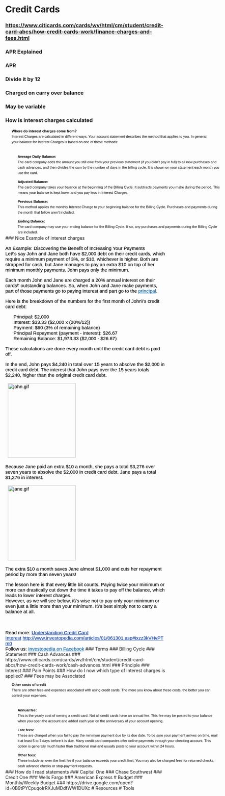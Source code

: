 # Credit Cards
### https://www.citicards.com/cards/wv/html/cm/student/credit-card-abcs/how-credit-cards-work/finance-charges-and-fees.html
### APR Explained
### APR
### Divide it by 12
### Charged on carry over balance
### May be variable
### How is interest charges calculated
<p style="padding-left: 20px; padding-right: 20px; width: 636px; color: rgb(0, 0, 0); font-family: Verdana, Arial, Helvetica, sans-serif; font-size: 11px; line-height: 17px;"><strong>Where do interest charges come from?</strong><br>Interest Charges are calculated in different ways. Your account statement describes the method that applies to you. In general, your balance for Interest Charges is based on one of these methods:</p><br style="color: rgb(0, 0, 0); font-family: Verdana, Arial, Helvetica, sans-serif; font-size: 11px; line-height: 17px;"><ul style="margin-top: -10px; margin-bottom: -10px; width: 636px; list-style-type: none; color: rgb(0, 0, 0); font-family: Verdana, Arial, Helvetica, sans-serif; font-size: 11px; line-height: 17px;"><p style="padding-left: 20px; padding-right: 20px; width: 636px;"><strong>Average Daily Balance:</strong>&nbsp;<br>The card company adds the amount you still owe from your previous statement (if you didn’t pay in full) to all new purchases and cash advances, and then divides the sum by the number of days in the billing cycle. It is shown on your statement each month you use the card.</p><p style="padding-left: 20px; padding-right: 20px; width: 636px;"><strong>Adjusted Balance:</strong>&nbsp;<br>The card company takes your balance at the beginning of the Billing Cycle. It subtracts payments you make during the period. This means your balance is kept lower and you pay less in Interest Charges.</p><p style="padding-left: 20px; padding-right: 20px; width: 636px;"><strong>Previous Balance:</strong>&nbsp;<br>This method applies the monthly Interest Charge to your beginning balance for the Billing Cycle. Purchases and payments during the month that follow aren’t included.</p><p style="padding-left: 20px; padding-right: 20px; width: 636px;"><strong>Ending Balance:</strong>&nbsp;<br>The card company may use your ending balance for the Billing Cycle. If so, any purchases and payments during the Billing Cycle are included.</p></ul>
### Nice Example of interest charges
<p style="-webkit-tap-highlight-color: transparent; color: rgb(0, 0, 0); font-family: gandhiserif-regular-webfont, Helvetica, Arial, Verdana, sans-serif; font-size: 15px; line-height: normal; -webkit-text-stroke-width: 0.150000005960464px;">An Example: Discovering the Benefit of Increasing Your Payments<br style="-webkit-tap-highlight-color: transparent;">Let\'s say John and Jane both have $2,000 debt on their credit cards, which require a minimum payment of 3%, or $10, whichever is higher. Both are strapped for cash, but Jane manages to pay an extra $10 on top of her minimum monthly payments. John pays only the minimum.</p><p style="-webkit-tap-highlight-color: transparent; color: rgb(0, 0, 0); font-family: gandhiserif-regular-webfont, Helvetica, Arial, Verdana, sans-serif; font-size: 15px; line-height: normal; -webkit-text-stroke-width: 0.150000005960464px;">Each month John and Jane are charged a 20% annual interest on their cards\' outstanding balances. So, when John and Jane make payments, part of those payments go to paying interest and part go to the&nbsp;<a href="http://www.investopedia.com/terms/p/principal.asp" style="-webkit-tap-highlight-color: transparent; color: rgb(0, 91, 157); cursor: pointer;" target="_blank">principal</a>.</p><p style="-webkit-tap-highlight-color: transparent; color: rgb(0, 0, 0); font-family: gandhiserif-regular-webfont, Helvetica, Arial, Verdana, sans-serif; font-size: 15px; line-height: normal; -webkit-text-stroke-width: 0.150000005960464px;">Here is the breakdown of the numbers for the first month of John\'s credit card debt:</p><ul style="-webkit-tap-highlight-color: transparent; list-style: none; color: rgb(0, 0, 0); font-family: gandhiserif-regular-webfont, Helvetica, Arial, Verdana, sans-serif; font-size: 15px; line-height: normal; -webkit-text-stroke-width: 0.150000005960464px;"><li style="-webkit-tap-highlight-color: transparent;">Principal: $2,000</li><li style="-webkit-tap-highlight-color: transparent;">Interest: $33.33 ($2,000 x (20%/12))</li><li style="-webkit-tap-highlight-color: transparent;">Payment: $60 (3% of remaining balance)</li><li style="-webkit-tap-highlight-color: transparent;">Principal Repayment (payment - interest<span style="-webkit-text-stroke-width: 0.150000005960464px;">): $26.67</span></li><li style="-webkit-tap-highlight-color: transparent;">Remaining Balance: $1,973.33 ($2,000 - $26.67)</li></ul><p style="-webkit-tap-highlight-color: transparent; color: rgb(0, 0, 0); font-family: gandhiserif-regular-webfont, Helvetica, Arial, Verdana, sans-serif; font-size: 15px; line-height: normal; -webkit-text-stroke-width: 0.150000005960464px;">These calculations are done every month until the credit card debt is paid off.</p><p style="-webkit-tap-highlight-color: transparent; color: rgb(0, 0, 0); font-family: gandhiserif-regular-webfont, Helvetica, Arial, Verdana, sans-serif; font-size: 15px; line-height: normal; -webkit-text-stroke-width: 0.150000005960464px;">In the end, John pays $4,240 in total over 15 years to absolve the $2,000 in credit card debt. The interest that John pays over the 15 years totals $2,240, higher than the original credit card debt.</p><table align="center" border="0" cellpadding="0" cellspacing="0" style="-webkit-tap-highlight-color: transparent; border-collapse: separate; color: rgb(0, 0, 0); font-family: gandhiserif-regular-webfont, Helvetica, Arial, Verdana, sans-serif; font-size: 15px; line-height: normal; -webkit-text-stroke-width: 0.150000005960464px;"><tbody style="-webkit-tap-highlight-color: transparent;"><tr style="-webkit-tap-highlight-color: transparent;"><td style="-webkit-tap-highlight-color: transparent;"><img alt="john.gif" src="http://i.investopedia.com/inv/articles/site/john.gif" style="-webkit-tap-highlight-color: transparent; border-width: medium; border-style: none; height: 234px; width: 213px;"></td></tr></tbody></table><p style="-webkit-tap-highlight-color: transparent; color: rgb(0, 0, 0); font-family: gandhiserif-regular-webfont, Helvetica, Arial, Verdana, sans-serif; font-size: 15px; line-height: normal; -webkit-text-stroke-width: 0.150000005960464px;">Because Jane paid an extra $10 a month, she pays a total $3,276 over seven years to absolve the $2,000 in credit card debt. Jane pays a total $1,276 in interest.</p><table align="center" border="0" cellpadding="0" cellspacing="0" style="-webkit-tap-highlight-color: transparent; border-collapse: separate; color: rgb(0, 0, 0); font-family: gandhiserif-regular-webfont, Helvetica, Arial, Verdana, sans-serif; font-size: 15px; line-height: normal; -webkit-text-stroke-width: 0.150000005960464px;"><tbody style="-webkit-tap-highlight-color: transparent;"><tr style="-webkit-tap-highlight-color: transparent;"><td style="-webkit-tap-highlight-color: transparent;"><img alt="jane.gif" src="http://i.investopedia.com/inv/articles/site/jane.gif" style="-webkit-tap-highlight-color: transparent; border-width: medium; border-style: none; height: 235px; width: 213px;"></td></tr></tbody></table><p style="-webkit-tap-highlight-color: transparent; color: rgb(0, 0, 0); font-family: gandhiserif-regular-webfont, Helvetica, Arial, Verdana, sans-serif; font-size: 15px; line-height: normal; -webkit-text-stroke-width: 0.150000005960464px;">The extra $10 a month saves Jane almost $1,000 and cuts her repayment period by more than seven years!</p><p style="-webkit-tap-highlight-color: transparent; color: rgb(0, 0, 0); font-family: gandhiserif-regular-webfont, Helvetica, Arial, Verdana, sans-serif; font-size: 15px; line-height: normal; -webkit-text-stroke-width: 0.150000005960464px;">The lesson here is that every little bit counts. Paying twice your minimum or more can drastically cut down the time it takes to pay off the balance, which leads to lower interest charges.<br style="-webkit-tap-highlight-color: transparent;">However, as we will see below, it\'s wise not to pay only your minimum or even just a little more than your minimum. It\'s best simply not to carry a balance at all.</p><span style="-webkit-tap-highlight-color: transparent; color: rgb(0, 0, 0); font-family: gandhiserif-regular-webfont, Helvetica, Arial, Verdana, sans-serif; font-size: 15px; line-height: normal; -webkit-text-stroke-width: 0.150000005960464px;"><br style="-webkit-tap-highlight-color: transparent;"><br style="-webkit-tap-highlight-color: transparent;">Read more:&nbsp;<a href="http://www.investopedia.com/articles/01/061301.asp#ixzz3kVHvPTm0" style="-webkit-tap-highlight-color: transparent; color: rgb(0, 51, 153); cursor: pointer;" target="_blank">Understanding Credit Card Interest</a>&nbsp;<a href="http://www.investopedia.com/articles/01/061301.asp#ixzz3kVHvPTm0" style="-webkit-tap-highlight-color: transparent; color: rgb(0, 51, 153); cursor: pointer;" target="_blank">http://www.investopedia.com/articles/01/061301.asp#ixzz3kVHvPTm0</a>&nbsp;<br style="-webkit-tap-highlight-color: transparent;">Follow us:&nbsp;<a href="http://ec.tynt.com/b/rf?id=arwjQmCEqr4l6Cadbi-bnq&amp;u=Investopedia" target="_blank" style="-webkit-tap-highlight-color: transparent; color: rgb(0, 91, 157); cursor: pointer;">Investopedia on Facebook</a></span>
### Terms
### Billing Cycle
### Statement
### Cash Advances
### https://www.citicards.com/cards/wv/html/cm/student/credit-card-abcs/how-credit-cards-work/cash-advances.html
### Principle
### Interest
### Pain Points
### How do I now which type of interest charges is applied?
### Fees may be Associated
<p style="padding-left: 20px; padding-right: 20px; width: 636px; color: rgb(0, 0, 0); font-family: Verdana, Arial, Helvetica, sans-serif; font-size: 11px; line-height: 17px;"><strong>Other costs of credit</strong><br>There are other fees and expenses associated with using credit cards. The more you know about these costs, the better you can control your expenses.</p><br style="color: rgb(0, 0, 0); font-family: Verdana, Arial, Helvetica, sans-serif; font-size: 11px; line-height: 17px;"><ul style="margin-top: -10px; margin-bottom: -10px; width: 636px; list-style-type: none; color: rgb(0, 0, 0); font-family: Verdana, Arial, Helvetica, sans-serif; font-size: 11px; line-height: 17px;"><p style="padding-left: 20px; padding-right: 20px; width: 636px;"><strong>Annual fee:</strong>&nbsp;<br>This is the yearly cost of owning a credit card. Not all credit cards have an annual fee. This fee may be posted to your balance when you open the account and added each year on the anniversary of your account opening.</p><p style="padding-left: 20px; padding-right: 20px; width: 636px;"><strong>Late fees:&nbsp;</strong><br>These are charged when you fail to pay the&nbsp;minimum payment due by its due date. To be sure your payment arrives on time, mail it at least 5 to 7 days before it is due. Many credit card companies offer online payments through your checking account. This option is generally much faster than traditional mail and usually posts to your account within 24 hours.</p><p style="padding-left: 20px; padding-right: 20px; width: 636px;"><strong>Other fees:&nbsp;</strong><br>These include an over-the-limit fee if your balance exceeds your credit limit. You may also be charged fees for returned checks, cash advance checks or stop-payment requests.</p></ul>
### How do I read statements
### Capital One
### Chase Southwest
### Credit One
### Wells Fargo
### American Express
# Budget
### Monthly/Weekly Budget
### https://drive.google.com/open?id=0B9tPYCpuqoIrRXJuMDdfWW1DUXc
# Resources
# Tools
